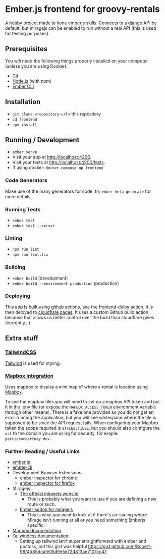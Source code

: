 # Ember.js frontend for groovy-rentals

A hobby project made to hone emberjs skills. Connects to a django API by default, but miragejs can be enabled to run without a real API (this is used for testing purposes).

## Prerequisites

You will need the following things properly installed on your computer (unless you are using Docker).

- [Git](https://git-scm.com/)
- [Node.js](https://nodejs.org/) (with npm)
- [Ember CLI](https://ember-cli.com/)

## Installation

- `git clone <repository-url>` this repository
- `cd frontend`
- `npm install`

## Running / Development

- `ember serve`
- Visit your app at [http://localhost:4200](http://localhost:4200).
- Visit your tests at [http://localhost:4200/tests](http://localhost:4200/tests).
- If using docker: `docker-compose up frontend`

### Code Generators

Make use of the many generators for code, try `ember help generate` for more details

### Running Tests

- `ember test`
- `ember test --server`

### Linting

- `npm run lint`
- `npm run lint:fix`

### Building

- `ember build` (development)
- `ember build --environment production` (production)

### Deploying

This app is built using github actions, see the [frontend-deloy action](../.github/workflows/frontend-deploy.yml). It is then deloyed to [cloudflare pages](https://pages.cloudflare.com/). It uses a custom Github build action because that allows us better control over the build than cloudflare gives (currently...).


## Extra stuff
### [TailwindCSS](https://tailwindcss.com/)

[Tailwind](https://tailwindcss.com/) is used for styling.

### [Mapbox integration](https://tailwindcss.com/)

Uses mapbox to display a mini map of where a rental is location using [Mapbox](https://www.mapbox.com/).

To see the mapbox tiles you will need to set up a mapbox API token and put it in [the .env file](./.env) (or expose the `MAPBOX_ACCESS_TOKEN` environment variable through other means). There is a fake one provided so you do not get an error running the application, but you will see whitespace where the tile is supposed to be since the API request fails. When configuring your Mapbox token the scope required is `STYLES:TILES`, but you should also configure the `url` to the domain you are using for security, for exaple: `patrickmccartney.dev`.

### Further Reading / Useful Links

- [ember.js](https://emberjs.com/)
- [ember-cli](https://ember-cli.com/)
- Development Browser Extensions
  - [ember inspector for chrome](https://chrome.google.com/webstore/detail/ember-inspector/bmdblncegkenkacieihfhpjfppoconhi)
  - [ember inspector for firefox](https://addons.mozilla.org/en-US/firefox/addon/ember-inspector/)
- Miragejs
  - [The official miragejs website](https://miragejs.com/)
    - This is probably what you want to use if you are defining a new route or such.
  - [Ember addon for miragejs](https://www.ember-cli-mirage.com/)
    - This is what you want to look at if there's an issuing where Mirage isn't running at all or you need something Emberjs specific.
- [Mapbox documentation](https://docs.mapbox.com/)
- [Tailwindcss documentation](https://tailwindcss.com/docs/installation)
  - Setting up tailwind isn't super straightforward with ember and postcss, but this gist was helpful https://gist.github.com/Robert-96/4d85dcafe05d9e5e72d813ae7107cc47
